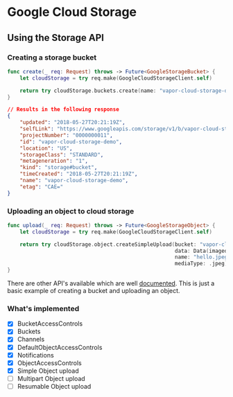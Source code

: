 # Google Cloud Storage

## Using the Storage API

### Creating a storage bucket

```swift
func create(_ req: Request) throws -> Future<GoogleStorageBucket> {
    let cloudStorage = try req.make(GoogleCloudStorageClient.self)

    return try cloudStorage.buckets.create(name: "vapor-cloud-storage-demo")
}
```

```json
// Results in the following response
{
    "updated": "2018-05-27T20:21:19Z",
    "selfLink": "https://www.googleapis.com/storage/v1/b/vapor-cloud-storage-demo",
    "projectNumber": "0000000011",
    "id": "vapor-cloud-storage-demo",
    "location": "US",
    "storageClass": "STANDARD",
    "metageneration": "1",
    "kind": "storage#bucket",
    "timeCreated": "2018-05-27T20:21:19Z",
    "name": "vapor-cloud-storage-demo",
    "etag": "CAE="
}
```

### Uploading an object to cloud storage

```swift
func upload(_ req: Request) throws -> Future<GoogleStorageObject> {
    let cloudStorage = try req.make(GoogleCloudStorageClient.self)

    return try cloudStorage.object.createSimpleUpload(bucket: "vapor-cloud-storage-demo",
                                                      data: Data(imagedata),
                                                      name: "hello.jpeg",
                                                      mediaType: .jpeg)
}
```

There are other API's available which are well [documented](https://cloud.google.com/storage/docs/json_api/v1/).
This is just a basic example of creating a bucket and uploading an object.

### What's implemented

* [x] BucketAccessControls
* [x] Buckets
* [x] Channels
* [x] DefaultObjectAccessControls
* [x] Notifications
* [x] ObjectAccessControls
* [x] Simple Object upload
* [ ] Multipart Object upload
* [ ] Resumable Object upload
